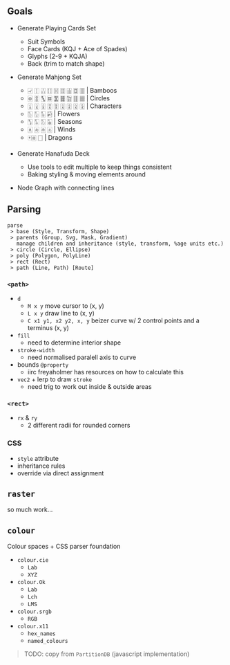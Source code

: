 ## Goals
 * Generate Playing Cards Set
   - Suit Symbols
   - Face Cards (KQJ + Ace of Spades)
   - Glyphs (2-9 + KQJA)
   - Back (trim to match shape)

 * Generate Mahjong Set
   - 🀐 🀑 🀒 🀓 🀔 🀕 🀖 🀗 🀘 | Bamboos
   - 🀙 🀚 🀛 🀜 🀝 🀞 🀟 🀠 🀡 | Circles
   - 🀇 🀈 🀉 🀊 🀋 🀌 🀍 🀎 🀏 | Characters
   - 🀢 🀣 🀥 🀤 | Flowers
   - 🀦 🀧 🀨 🀩 | Seasons
   - 🀀 🀁 🀂 🀃 | Winds
   - 🀄🀅 🀆 | Dragons

 * Generate Hanafuda Deck
   - Use tools to edit multiple to keep things consistent
   - Baking styling & moving elements around

 * Node Graph with connecting lines


## Parsing
```
parse
 > base (Style, Transform, Shape)
 > parents (Group, Svg, Mask, Gradient)
   manage children and inheritance (style, transform, %age units etc.)
 > circle (Circle, Ellipse)
 > poly (Polygon, PolyLine)
 > rect (Rect)
 > path (Line, Path) [Route]
```

### `<path>`
 * `d`
   - `M x y`
     move cursor to (x, y)
   - `L x y`
     draw line to (x, y)
   - `C x1 y1, x2 y2, x, y`
     beizer curve w/ 2 control points and a terminus (x, y)
 * `fill`
   - need to determine interior shape
 * `stroke-width`
   - need normalised paralell axis to curve
 * bounds `@property`
   - iirc freyaholmer has resources on how to calculate this
 * `vec2` + lerp to draw `stroke`
   - need trig to work out inside & outside areas

### `<rect>`
 * `rx` & `ry`
   - 2 different radii for rounded corners

### CSS
 * `style` attribute
 * inheritance rules
 * override via direct assignment


## `raster`
so much work...


## `colour`
Colour spaces + CSS parser foundation
 * `colour.cie`
   - `Lab`
   - `XYZ`
 * `colour.Ok`
   - `Lab`
   - `Lch`
   - `LMS`
 * `colour.srgb`
   - `RGB`
 * `colour.x11`
   - `hex_names`
   - `named_colours`

> TODO: copy from `PartitionDB` (javascript implementation)
